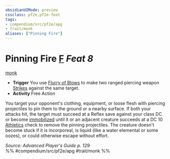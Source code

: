 ```yaml
---
obsidianUIMode: preview
cssclass: pf2e,pf2e-feat
tags:
- compendium/src/pf2e/apg
- trait/monk
aliases: ["Pinning Fire"]
---
```

# Pinning Fire  [F](../../rules/core-rulebook/chapter-9-playing-the-game.md#Actions "Free Action") *Feat 8*  
[monk](../../rules/traits/monk.md)  

- **Trigger** You use [Flurry of Blows](../../rules/actions/flurry-of-blows.md) to make two ranged piercing weapon [Strikes](../../rules/actions/strike.md) against the same target.
- **Activity** Free Action

You target your opponent's clothing, equipment, or loose flesh with piercing projectiles to pin them to the ground or a nearby surface. If both your attacks hit, the target must succeed at a Reflex save against your class DC or become [immobilized](../../rules/conditions.md#Immobilized) until it or an adjacent creature succeeds at a DC 10 [Athletics](../skills.md#Athletics) check to remove the pinning projectiles. The creature doesn't become stuck if it is incorporeal, is liquid (like a water elemental or some oozes), or could otherwise escape without effort.

*Source: Advanced Player's Guide p. 129*  
%% #compendium/src/pf2e/apg #trait/monk %%